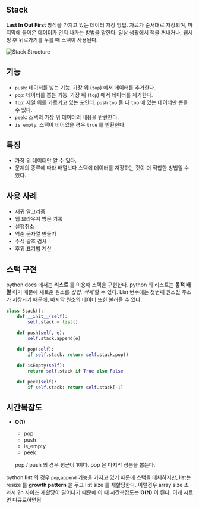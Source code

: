 ## Stack

__Last In Out First__ 방식을 가지고 있는 데이터 저장 방법. 자료가 순서대로 저장되며, 마지막에 들어온 데이터가 먼저 나가는 방법을 말한다. 일상 생활에서 책을 꺼내거나, 웹서핑 후 뒤로가기를 누를 때 스택이 사용된다.

![Stack Structure](https://miro.medium.com/max/1760/1*S2ujFRrOU_GJQOhhQD8LyA.png)



## 기능

- `push`: 데이터를 넣는 기능. 가장 위 (`top`) 에서 데이터를 추가한다.
- `pop`: 데이터를 뽑는 기능. 가장 위 (`top`) 에서 데이터를 제거한다.
- `top`: 제일 위를 가르키고 있는 포인터. `push` `top` 둘 다 `top` 에 있는 데이터만 뽑을 수 있다.
- `peek`: 스택의 가장 위 데이터의 내용을 반환한다.
- `is empty`: 스택이 비어있을 경우 `true` 를 반환한다. 

## 특징

- 가장 위 데이터만 알 수 있다. 
- 문제의 종류에 따라 배열보다 스택에 데이터를 저장하는 것이 더 적합한 방법일 수 있다.

## 사용 사례

- 재귀 알고리즘
- 웹 브라우저 방문 기록
- 실행취소
- 역순 문자열 만들기
- 수식 괄호 검사
- 후위 표기법 계산 

## 스택 구현

python docs 에서는 __리스트__ 를 이용해 스택을 구현한다. python 의 리스트는 __동적 배열__ 이기 때문에 새로운 원소를 _삽입_, _삭제_ 할 수 있다. List 변수에는 첫번째 원소값 주소가 저장되기 때문에, 마지막 원소의 데이터 또한 불러올 수 있다. 

```python
class Stack():
    def __init__(self):
        self.stack = list()

    def push(self, e):
        self.stack.append(e)
    
    def pop(self):
        if self.stack: return self.stack.pop() 

    def isEmpty(self):
        return self.stack if True else False

    def peek(self):
        if self.stack: return self.stack[-1]

```

## 시간복잡도

- __O(1)__

  - pop
  - push
  - is_empty
  - peek

  pop / push 의 경우 평균이 1이다. pop 은 마지막 성분을 뽑는다. 

python __list__ 의 경우 `pop`,`append` 기능을 가지고 있기 때문에 스택을 대체하지만, list는 resize 를 __growth pattern__ 을 두고 list size 를 재할당한다. 이럴경우 array size 초과시 2n 사이즈 재할당이 일어나기 때문에 이 때 시간복잡도는 __O(N)__ 이 된다. 이게 시르면 디큐로하면됨 
